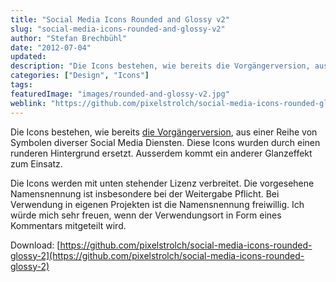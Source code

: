 ```yaml
---
title: "Social Media Icons Rounded and Glossy v2"
slug: "social-media-icons-rounded-and-glossy-v2"
author: "Stefan Brechbühl"
date: "2012-07-04"
updated:
description: "Die Icons bestehen, wie bereits die Vorgängerversion, aus einer Reihe von Symbolen diverser Social Media Diensten. Diese Icons wurden durch einen runderen Hintergrund ersetzt."
categories: ["Design", "Icons"]
tags:
featuredImage: "images/rounded-and-glossy-v2.jpg"
weblink: "https://github.com/pixelstrolch/social-media-icons-rounded-glossy-2"
---
```

Die Icons bestehen, wie bereits [die Vorgängerversion](/portfolio/social-media-icons-rounded-and-glossy-v1/), aus einer Reihe von Symbolen diverser Social Media Diensten. Diese Icons wurden durch einen runderen Hintergrund ersetzt. Ausserdem kommt ein anderer Glanzeffekt zum Einsatz.

Die Icons werden mit unten stehender Lizenz verbreitet. Die vorgesehene Namensnennung ist insbesondere bei der Weitergabe Pflicht. Bei Verwendung in eigenen Projekten ist die Namensnennung freiwillig. Ich würde mich sehr freuen, wenn der Verwendungsort in Form eines Kommentars mitgeteilt wird.

Download: [https://github.com/pixelstrolch/social-media-icons-rounded-glossy-2](https://github.com/pixelstrolch/social-media-icons-rounded-glossy-2)
